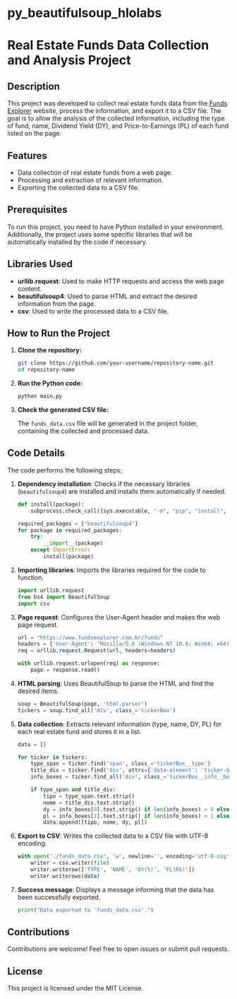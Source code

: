 # py_beautifulsoup_hlolabs
# Real Estate Funds Data Collection and Analysis Project

## Description

This project was developed to collect real estate funds data from the [Funds Explorer](https://www.fundsexplorer.com.br/funds) website, process the information, and export it to a CSV file. The goal is to allow the analysis of the collected information, including the type of fund, name, Dividend Yield (DY), and Price-to-Earnings (PL) of each fund listed on the page.

## Features

- Data collection of real estate funds from a web page.
- Processing and extraction of relevant information.
- Exporting the collected data to a CSV file.

## Prerequisites

To run this project, you need to have Python installed in your environment. Additionally, the project uses some specific libraries that will be automatically installed by the code if necessary.

## Libraries Used

- **urllib.request**: Used to make HTTP requests and access the web page content.
- **beautifulsoup4**: Used to parse HTML and extract the desired information from the page.
- **csv**: Used to write the processed data to a CSV file.

## How to Run the Project

1. **Clone the repository:**

    ```bash
    git clone https://github.com/your-username/repository-name.git
    cd repository-name
    ```

2. **Run the Python code:**

    ```bash
    python main.py
    ```

3. **Check the generated CSV file:**

    The `funds_data.csv` file will be generated in the project folder, containing the collected and processed data.

## Code Details

The code performs the following steps:

1. **Dependency installation**: Checks if the necessary libraries (`beautifulsoup4`) are installed and installs them automatically if needed.

    ```python
    def install(package):
        subprocess.check_call([sys.executable, "-m", "pip", "install", package])

    required_packages = ["beautifulsoup4"]
    for package in required_packages:
        try:
            __import__(package)
        except ImportError:
            install(package)
    ```

2. **Importing libraries**: Imports the libraries required for the code to function.

    ```python
    import urllib.request
    from bs4 import BeautifulSoup
    import csv
    ```

3. **Page request**: Configures the User-Agent header and makes the web page request.

    ```python
    url = "https://www.fundsexplorer.com.br/funds"
    headers = {'User-Agent': 'Mozilla/5.0 (Windows NT 10.0; Win64; x64) AppleWebKit/537.36 (KHTML, like Gecko) Chrome/91.0.4472.124 Safari/537.36'}
    req = urllib.request.Request(url, headers=headers)

    with urllib.request.urlopen(req) as response:
        page = response.read()
    ```

4. **HTML parsing**: Uses BeautifulSoup to parse the HTML and find the desired items.

    ```python
    soup = BeautifulSoup(page, 'html.parser')
    tickers = soup.find_all('div', class_='tickerBox')
    ```

5. **Data collection**: Extracts relevant information (type, name, DY, PL) for each real estate fund and stores it in a list.

    ```python
    data = []

    for ticker in tickers:
        type_span = ticker.find('span', class_='tickerBox__type')
        title_div = ticker.find('div', attrs={'data-element': 'ticker-box-title'})
        info_boxes = ticker.find_all('div', class_='tickerBox__info__box')

        if type_span and title_div:
            tipo = type_span.text.strip()
            nome = title_div.text.strip()
            dy = info_boxes[0].text.strip() if len(info_boxes) > 0 else ""
            pl = info_boxes[1].text.strip() if len(info_boxes) > 1 else ""
            data.append([tipo, nome, dy, pl])
    ```

6. **Export to CSV**: Writes the collected data to a CSV file with UTF-8 encoding.

    ```python
    with open('./funds_data.csv', 'w', newline='', encoding='utf-8-sig') as file:
        writer = csv.writer(file)
        writer.writerow(['TYPE', 'NAME', 'DY(%)', 'PL(R$)'])
        writer.writerows(data)
    ```

7. **Success message**: Displays a message informing that the data has been successfully exported.

    ```python
    print("Data exported to 'funds_data.csv'.")
    ```

## Contributions

Contributions are welcome! Feel free to open issues or submit pull requests.

## License

This project is licensed under the MIT License.

